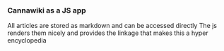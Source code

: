 ### Cannawiki as a JS app

All articles are stored as markdown and can be accessed directly
The js renders them nicely and provides the linkage that makes this a hyper encyclopedia